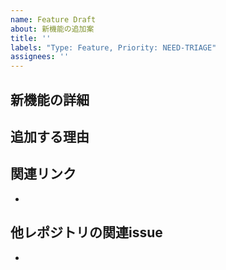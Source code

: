 ```yaml
---
name: Feature Draft
about: 新機能の追加案
title: ''
labels: "Type: Feature, Priority: NEED-TRIAGE"
assignees: ''
---
```


## 新機能の詳細

## 追加する理由

## 関連リンク
<!-- slack, crashlytics, discord, twitter等のリンクを載せてください。 -->
-

## 他レポジトリの関連issue
<!-- タスクが複数レポジトリにまたがる場合はこちらに他レポジトリのissueを貼り付けてください。 -->
-
